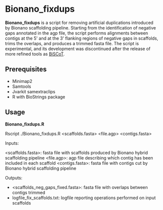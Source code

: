 # Bionano_fixdups
**Bionano_fixdups** is a script for removing artificial duplications introduced by Bionano scaffolding pipeline. Starting from the identification of negative gaps annotated in the agp file, the script performs alignments between contigs at the 5' and at the 3' flanking regions of negative gaps in scaffolds, trims the overlaps, and produces a trimmed fasta file. The script is experimental, and its development was discontinued after the release of more refined tools as [BiSCoT](https://github.com/institut-de-genomique/biscot).

## Prerequisites

* Minimap2
* Samtools
* Jvarkit samextraclips
* R with BioStrings package

## Usage

**Bionano_fixdups.R**

Rscript ./Bionano_fixdups.R \<scaffolds.fasta\> \<file.agp\> \<contigs.fasta\>
  
Inputs:

\<scaffolds.fasta\>: fasta file with scaffolds produced by Bionano hybrid scaffolding pipeline
\<file.agp\>: agp file describing which contig has been included in each scaffold
\<contigs.fasta\>: fasta file with contigs cut by Bionano hybrid scaffolding pipeline

Outputs:

* \<scaffolds\_neg\_gaps\_fixed.fasta\>: fasta file with overlaps between contigs trimmed
* logfile\_fix\_scaffolds.txt: logfile reporting operations performed on input scaffolds
